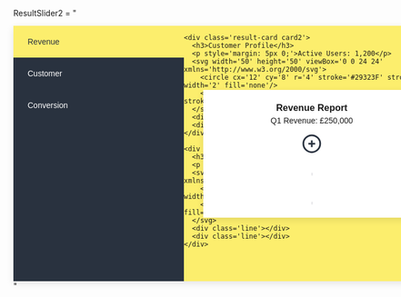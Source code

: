 ResultSlider2 = 
"
<style>
  :root {
    --deepBlue: #29323F;
    --yellow: #FCEE6D;
    --white: #fff;
  }
  * {
    box-sizing: border-box;
    margin: 0; 
    padding: 0;
    outline: none;
    border: none;
  }
  .wrapper {
    display: flex;
    width: 750px;
    height: 450px;
    box-shadow: 0 4px 12px rgba(0,0,0,0.1);
    overflow: hidden;
    font-family: Arial, sans-serif;
  }
  .results-list {
    width: 40%;
    background: var(--deepBlue);
    display: flex;
    flex-direction: column;
  }
  .results-list label {
    padding: 20px 25px;
    color: var(--white);
    cursor: pointer;
    transition: 0.3s;
  }
  input[type='radio'] { display: none; }
  input#tab1:checked ~ .results-list label[for='tab1'],
  input#tab2:checked ~ .results-list label[for='tab2'],
  input#tab3:checked ~ .results-list label[for='tab3'] {
    background: var(--yellow);
    color: var(--deepBlue);
  }
  .results-preview {
    position: relative;
    width: 60%;
    background: var(--yellow);
    overflow: hidden;
  }
  .result-card {
    position: absolute;
    top: 100%;
    left: 7.5%;
    width: 85%;
    height: 50%;
    background: var(--white);
    box-shadow: 0 4px 12px rgba(0,0,0,0.1);
    display: flex;
    justify-content: center;
    align-items: center;
    flex-direction: column;
    text-align: center;
    transition: top 0.8s cubic-bezier(.3,-0.91,.6,1.52);
  }
  .result-card svg {
    margin: 10px 0;
  }
  input#tab1:checked ~ .results-preview .card1,
  input#tab2:checked ~ .results-preview .card2,
  input#tab3:checked ~ .results-preview .card3 {
    top: 25%;
  }
  .result-card .line {
    width: 3px;
    height: 60px;
    background: var(--deepBlue);
    margin: 4px 0;
    opacity: 0;
    animation: none;
  }
  input#tab1:checked ~ .results-preview .card1 .line,
  input#tab2:checked ~ .results-preview .card2 .line,
  input#tab3:checked ~ .results-preview .card3 .line {
    animation: lineAnim 1s forwards;
  }
  @keyframes lineAnim {
    0% { opacity: 0; transform: scaleY(0); }
    50% { opacity: 1; transform: scaleY(1.2); }
    100% { opacity: 0; transform: scaleY(0); }
  }
</style>

<div class='wrapper'>
  <input type='radio' name='tab' id='tab1' checked>
  <input type='radio' name='tab' id='tab2'>
  <input type='radio' name='tab' id='tab3'>

  <div class='results-list'>
    <label for='tab1'>Revenue</label>
    <label for='tab2'>Customer</label>
    <label for='tab3'>Conversion</label>
  </div>

  <div class='results-preview'>
    <div class='result-card card1'>
      <h3>Revenue Report</h3>
      <p style='margin: 5px 0;'>Q1 Revenue: £250,000</p>
      <svg width='50' height='50' viewBox='0 0 24 24' xmlns='http://www.w3.org/2000/svg'>
        <circle cx='12' cy='12' r='10' stroke='#29323F' stroke-width='2' fill='none'/>
        <path d='M8 12h8' stroke='#29323F' stroke-width='2'/>
        <path d='M12 8v8' stroke='#29323F' stroke-width='2'/>
      </svg>
      <div class='line'></div>
      <div class='line'></div>
    </div>

    <div class='result-card card2'>
      <h3>Customer Profile</h3>
      <p style='margin: 5px 0;'>Active Users: 1,200</p>
      <svg width='50' height='50' viewBox='0 0 24 24' xmlns='http://www.w3.org/2000/svg'>
        <circle cx='12' cy='8' r='4' stroke='#29323F' stroke-width='2' fill='none'/>
        <path d='M4 20c0-4 4-7 8-7s8 3 8 7' stroke='#29323F' stroke-width='2' fill='none'/>
      </svg>
      <div class='line'></div>
      <div class='line'></div>
    </div>

    <div class='result-card card3'>
      <h3>Conversion Rate</h3>
      <p style='margin: 5px 0;'>Current Rate: 8.5%</p>
      <svg width='50' height='50' viewBox='0 0 24 24' xmlns='http://www.w3.org/2000/svg'>
        <path d='M3 17l6-6 4 4 8-8' stroke='#29323F' stroke-width='2' fill='none'/>
        <path d='M14 7h7v7' stroke='#29323F' stroke-width='2' fill='none'/>
      </svg>
      <div class='line'></div>
      <div class='line'></div>
    </div>
  </div>
</div>
"
